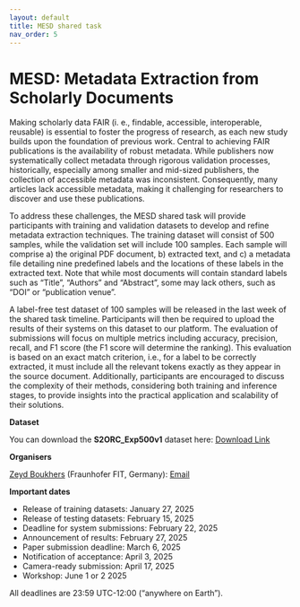 ```yaml
---
layout: default
title: MESD shared task
nav_order: 5
---
```


# MESD: Metadata Extraction from Scholarly Documents

Making scholarly data FAIR (i. e., findable, accessible, interoperable, reusable) is essential to foster the progress of research, as each new study builds upon the foundation of previous work. Central to achieving FAIR publications is the availability of robust metadata. While publishers now systematically collect metadata through rigorous validation processes, historically, especially among smaller and mid-sized publishers, the collection of accessible metadata was inconsistent. Consequently, many articles lack accessible metadata, making it challenging for researchers to discover and use these publications.

To address these challenges, the MESD shared task will provide participants with training and validation datasets to develop and refine metadata extraction techniques. The training dataset will consist of 500 samples, while the validation set will include 100 samples. Each sample will comprise a) the original PDF document, b) extracted text, and c) a metadata file detailing nine predefined labels and the locations of these labels in the extracted text. Note that while most documents will contain standard labels such as “Title”, “Authors” and “Abstract”, some may lack others, such as “DOI” or “publication venue”.

A label-free test dataset of 100 samples will be released in the last week of the shared task timeline. Participants will then be required to upload the results of their systems on this dataset to our platform. The evaluation of submissions will focus on multiple metrics including accuracy, precision, recall, and F1 score (the F1 score will determine the ranking). This evaluation is based on an exact match criterion, i.e., for a label to be correctly extracted, it must include all the relevant tokens exactly as they appear in the source document. Additionally, participants are encouraged to discuss the complexity of their methods, considering both training and inference stages, to provide insights into the practical application and scalability of their solutions.

**Dataset**

You can download the **S2ORC_Exp500v1** dataset here: [Download Link](https://github.com/zeyd31/S2ORC_Exp500v1)

**Organisers**

[Zeyd Boukhers](https://fit.fraunhofer.de/fdda) (Fraunhofer FIT, Germany): [Email](zeyd.boukhers@fit.fraunhofer.de)

**Important dates**

* Release of training datasets: January 27, 2025
* Release of testing datasets: February 15, 2025
* Deadline for system submissions: February 22, 2025
* Announcement of results: February 27, 2025
* Paper submission deadline: March 6, 2025
* Notification of acceptance: April 3, 2025
* Camera-ready submission: April 17, 2025
* Workshop: June 1 or 2 2025

All deadlines are 23:59 UTC-12:00 (“anywhere on Earth”).
